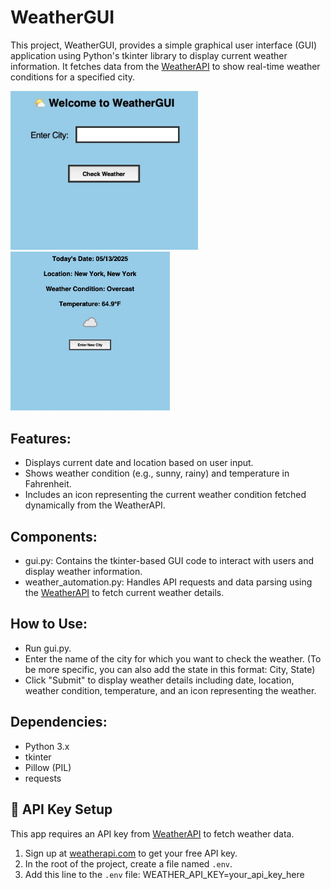 # WeatherGUI

This project, WeatherGUI, provides a simple graphical user interface (GUI) application using Python's tkinter library to display current weather information. It fetches data from the [WeatherAPI](https://www.weatherapi.com) to show real-time weather conditions for a specified city.

<!-- ![gui start screen](images/main.jpg) -->
<img src="images/main.jpg" alt="gui start screen" width="300"> <img src="images/city_info.jpg" alt="city_info" width="255">

<!-- ![city_info](images/city_info.jpg) -->

## Features:
- Displays current date and location based on user input.
- Shows weather condition (e.g., sunny, rainy) and temperature in Fahrenheit.
- Includes an icon representing the current weather condition fetched dynamically from the WeatherAPI.

## Components:
- gui.py: Contains the tkinter-based GUI code to interact with users and display weather information.
- weather_automation.py: Handles API requests and data parsing using the [WeatherAPI](https://www.weatherapi.com/) to fetch current weather details.

## How to Use:
- Run gui.py.
- Enter the name of the city for which you want to check the weather. (To be more specific, you can also add the state in this format: City, State)
- Click "Submit" to display weather details including date, location, weather condition, temperature, and an icon representing the weather.

## Dependencies:
- Python 3.x
- tkinter
- Pillow (PIL)
- requests

## 🔐 API Key Setup

This app requires an API key from [WeatherAPI](https://www.weatherapi.com/) to fetch weather data.

1. Sign up at [weatherapi.com](https://www.weatherapi.com/) to get your free API key.
2. In the root of the project, create a file named `.env`.
3. Add this line to the `.env` file: WEATHER_API_KEY=your_api_key_here
